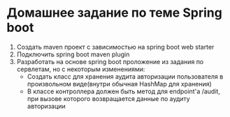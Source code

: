 # Домашнее задание по теме Spring boot

1. Создать maven проект с зависимостью на spring boot web starter
2. Подключить spring boot maven plugin
3. Разработать на основе spring boot проложение из задания по сервлетам, но с некоторым изменениями:
    - Создать класс для хранения аудита авторизации пользователя в произвольном виде(внутри обычная HashMap для хранения)
    - В классе контроллера должен быть метод для endpoint'а /audit, при вызове которого возвращается данные по аудиту авторизации

